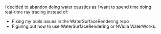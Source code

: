 I decided to abandon doing water caustics as I want to spend time doing real-time ray tracing instead of:
- Fixing my build issues in the WaterSurfaceRendering repo
- Figuring out how to use WaterSurfaceRendering or NVidia WaterWorks.